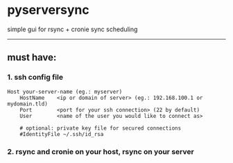 # pyserversync
simple gui for rsync + cronie sync scheduling

---

## must have:
### 1. ssh config file

```
Host your-server-name (eg.: myserver)
	HostName    <ip or domain of server> (eg.: 192.168.100.1 or mydomain.tld)
	Port        <port for your ssh connection> (22 by default)
	User        <name of the user you would like to connect as>
	
	# optional: private key file for secured connections
	#IdentityFile ~/.ssh/id_rsa
```

### 2. rsync and cronie on your host, rsync on your server
